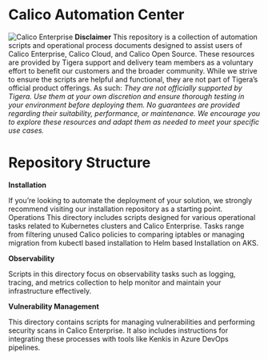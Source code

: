# Calico Automation Center
![Calico Enterprise](https://docs.tigera.io/img/calico-enterprise-logo.webp)
**Disclaimer**
This repository is a collection of automation scripts and operational process documents designed to assist users of Calico Enterprise, Calico Cloud, and Calico Open Source.
These resources are provided by Tigera support and delivery team members as a voluntary effort to benefit our customers and the broader community.
While we strive to ensure the scripts are helpful and functional, they are not part of Tigera’s official product offerings. As such:
_They are not officially supported by Tigera._
_Use them at your own discretion and ensure thorough testing in your environment before deploying them.
No guarantees are provided regarding their suitability, performance, or maintenance.
We encourage you to explore these resources and adapt them as needed to meet your specific use cases._

# Repository Structure

**Installation**

If you’re looking to automate the deployment of your solution, we strongly recommend visiting our installation repository as a starting point.
Operations
This directory includes scripts designed for various operational tasks related to Kubernetes clusters and Calico Enterprise. Tasks range from filtering unused Calico policies to comparing iptables or managing migration from kubectl based installation to Helm based Installation on AKS.

**Observability**

Scripts in this directory focus on observability tasks such as logging, tracing, and metrics collection to help monitor and maintain your infrastructure effectively.

**Vulnerability Management**

This directory contains scripts for managing vulnerabilities and performing security scans in Calico Enterprise. It also includes instructions for integrating these processes with tools like Kenkis in Azure DevOps pipelines.
